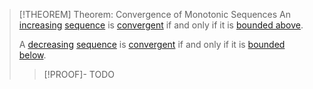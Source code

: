 >[!THEOREM] Theorem: Convergence of Monotonic Sequences
>An [increasing](../../Real%20Functions/Monotony/Monotony%20of%20Real-Valued%20Functions.md) [sequence](../Real%20Sequence.md) is [convergent](.md) if and only if it is [bounded above](../../Real%20Functions/Function%20Bounds.md).
>
>A [decreasing](../../Real%20Functions/Monotony/Monotony%20of%20Real-Valued%20Functions.md) [sequence](../Real%20Sequence.md) is [convergent](.md) if and only if it is [bounded below](../../Real%20Functions/Function%20Bounds.md).
>
>>[!PROOF]-
>>TODO